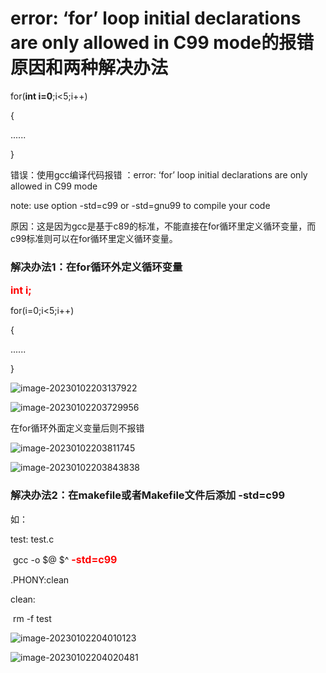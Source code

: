 # error: ‘for’ loop initial declarations are only allowed in C99 mode的报错原因和两种解决办法

for(**int i=0**;i<5;i++)

{

......

}

错误：使用gcc编译代码报错 ：error: ‘for’ loop initial declarations are only allowed in C99 mode

 note: use option -std=c99 or -std=gnu99 to compile your code

原因：这是因为gcc是基于c89的标准，不能直接在for循环里定义循环变量，而c99标准则可以在for循环里定义循环变量。

### 解决办法1：在for循环外定义循环变量

<font size=3 color="red">**int i;**</font>

for(i=0;i<5;i++)

{

......

}

![image-20230102203137922](https://non1.oss-cn-guangzhou.aliyuncs.com/write1/202301022037215.png)

![image-20230102203729956](https://non1.oss-cn-guangzhou.aliyuncs.com/write1/202301022037946.png)

在for循环外面定义变量后则不报错

![image-20230102203811745](https://non1.oss-cn-guangzhou.aliyuncs.com/write1/202301022038052.png)

![image-20230102203843838](https://non1.oss-cn-guangzhou.aliyuncs.com/write1/202301022038768.png)

### 解决办法2：**在makefile或者Makefile文件后添加 -std=c99**

如：

test: test.c

​	gcc -o $@ $^ <font size=3 color="red">**-std=c99**</font>

.PHONY:clean

clean:

​	rm -f test

![image-20230102204010123](https://non1.oss-cn-guangzhou.aliyuncs.com/write1/202301022040116.png)

![image-20230102204020481](https://non1.oss-cn-guangzhou.aliyuncs.com/write1/202301022040210.png)